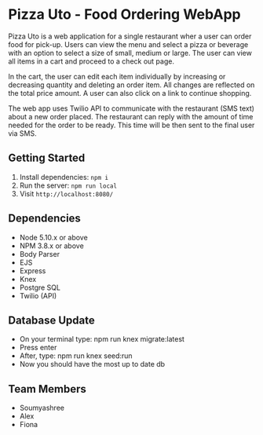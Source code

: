 # Pizza Uto - Food Ordering WebApp

Pizza Uto is a web application for a single restaurant wher a user can order food for pick-up. Users can view the menu and select a pizza or beverage with an option to select a size of small, medium or large. The user can view all items in a cart and proceed to a check out page.

In the cart, the user can edit each item individually by increasing or decreasing quantity and deleting an order item. All changes are reflected on the total price amount. A user can also click on a link to continue shopping.

The web app uses Twilio API to communicate with the restaurant (SMS text) about a new order placed. The restaurant can reply with the amount of time needed for the order to be ready. This time will be then sent to the final user via SMS.

## Getting Started

1. Install dependencies: `npm i`
2. Run the server: `npm run local`
3. Visit `http://localhost:8080/`

## Dependencies

- Node 5.10.x or above
- NPM 3.8.x or above
- Body Parser
- EJS
- Express
- Knex
- Postgre SQL
- Twilio (API)

## Database Update

- On your terminal type: npm run knex migrate:latest
- Press enter
- After, type: npm run knex seed:run
- Now you should have the most up to date db

## Team Members
- Soumyashree
- Alex
- Fiona

